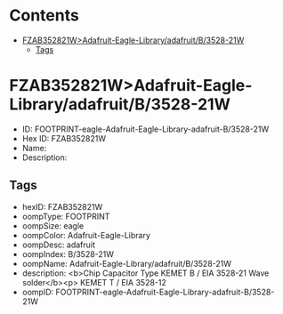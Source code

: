 



Contents
========

* [FZAB352821W>Adafruit-Eagle-Library/adafruit/B/3528-21W](#fzab352821wadafruit-eagle-libraryadafruitb3528-21w)
	* [Tags](#tags)

# FZAB352821W>Adafruit-Eagle-Library/adafruit/B/3528-21W

- ID: FOOTPRINT-eagle-Adafruit-Eagle-Library-adafruit-B/3528-21W
- Hex ID: FZAB352821W
- Name: 
- Description: 

## Tags

- hexID: FZAB352821W
- oompType: FOOTPRINT
- oompSize: eagle
- oompColor: Adafruit-Eagle-Library
- oompDesc: adafruit
- oompIndex: B/3528-21W
- oompName: Adafruit-Eagle-Library/adafruit/B/3528-21W
- description: &lt;b&gt;Chip Capacitor Type KEMET B / EIA 3528-21 Wave solder&lt;/b&gt;&lt;p&gt;
KEMET T / EIA 3528-12
- oompID: FOOTPRINT-eagle-Adafruit-Eagle-Library-adafruit-B/3528-21W
